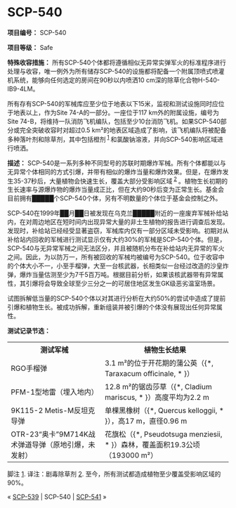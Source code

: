 # SCP-540
                        


**项目编号：** SCP-540

**项目等级：** Safe

**特殊收容措施：** 所有SCP-540个体都将遵循相似无异常实弹军火的标准程序进行处理与收容，唯一例外为所有储存SCP-540的设施都将配备一个附属顶喷式喷灌机系统，能够向任何选定的房间在90秒以内喷洒10 cm深的除草化合物H-540-IB9-4LM。

所有存有SCP-540的军械库应至少位于地表以下15米，监视和测试设施同时应位于地表以上，作为Site 74-A的一部分。一座位于117 km外的附属设施，编号为Site 74-B，将维持一队消防飞机编队，包括至少10台消防飞机。如果SCP-540部分或完全突破收容时对超过0.5 km²的地表区域造成了影响，该飞机编队将被配备多种落叶剂和除草剂，其中包括橙剂<sup class='footnoteref'>
 <a shape='rect' class='footnoteref' id='footnoteref-1' href='javascript:;' onclick='WIKIDOT.page.utils.scrollToReference(&apos;footnote-1&apos;)'>1</a>
</sup>和氯酸钠溶液，并向SCP-540影响区域进行喷洒。

**描述：** SCP-540是一系列多种不同型号的苏联时期爆炸军械。所有个体都能以与无异常个体相同的方式引爆，并带有相似的爆炸当量和爆炸效果。但是，在爆炸发生35-37秒后，大量植物会快速生长，覆盖大部分受影响区域<sup class='footnoteref'>
 <a shape='rect' class='footnoteref' id='footnoteref-2' href='javascript:;' onclick='WIKIDOT.page.utils.scrollToReference(&apos;footnote-2&apos;)'>2</a>
</sup>。植物生长初期的生长速率与源爆炸物的爆炸当量成正比，但在大约90秒后变为正常生长。基金会目前拥有█████个SCP-540个体，另有不明数量的个体位于基金会控制之外。

SCP-540在1999年██月██日被发现在乌克兰█████附近的一座废弃军械补给站内，在对周边地区在短时间内出现异常大量的非土生植物的报告进行调查后发现。发现时，补给站已经经受显著盗窃，军械库内仅有一部分区域未受影响。初期对从补给站内回收的军械进行测试显示仅有大约30%的军械是SCP-540个体。但是，SCP-540与无异常军械之间无法区分，并且被随机分布在补给站内无异常的军火之间。因此，为以防万一，所有被回收的军械均被编号为SCP-540。位于收容中的个体大小不一，小至手榴弹，大至一台核武器，长相类似一台经过改造的沙皇炸弹，爆炸当量估测至少为7千5百万吨。根据目前分析，如果该核武器带有异常属性，其引爆将会导致全球至少三分之一的可居住地区发生GK级恶劣温室场景。

试图拆解低当量的SCP-540个体以对其进行分析在大约50%的尝试中造成了提前引爆和植物生长。被成功拆解，重新组装并被引爆的个体没有展现出任何异常属性。

**测试记录节选：** 
<table class='wiki-content-table'>
 <tr>
  <th colspan='1' rowspan='1'>&#27979;&#35797;&#20891;&#26800;</th>
  <th colspan='1' rowspan='1'>&#26893;&#29289;&#29983;&#38271;&#32467;&#26524;</th>
 </tr>
 <tr>
  <td colspan='1' rowspan='1'>RGO&#25163;&#27060;&#24377;</td>
  <td colspan='1' rowspan='1'>3.1&#160;m&#178;&#30340;&#20301;&#20110;&#24320;&#33457;&#26399;&#30340;&#33970;&#20844;&#33521;&#65288;{*, Taraxacum officinale, * }&#65289;</td>
 </tr>
 <tr>
  <td colspan='1' rowspan='1'>PFM-1&#22411;&#22320;&#38647;&#65288;&#22475;&#20837;&#22320;&#20869;&#65289;</td>
  <td colspan='1' rowspan='1'>12.8&#160;m&#178;&#30340;&#38191;&#40831;&#33678;&#33609;&#65288;{*, Cladium mariscus, * }&#65289;&#39640;&#24230;&#24179;&#22343;&#20026;2.2&#160;m</td>
 </tr>
 <tr>
  <td colspan='1' rowspan='1'>9K115-2 Metis-M&#21453;&#22374;&#20811;&#23548;&#24377;</td>
  <td colspan='1' rowspan='1'>&#21333;&#26869;&#40657;&#27233;&#26641;&#65288;{*, Quercus kelloggii, * }&#65289;&#65292;&#39640;17&#160;m&#65292;&#30452;&#24452;0.96&#160;m</td>
 </tr>
 <tr>
  <td colspan='1' rowspan='1'>OTR-23&#8220;&#22885;&#21345;&#8221;9M714K&#25112;&#26415;&#24377;&#36947;&#23548;&#24377;&#65288;&#21407;&#22320;&#24341;&#29190;&#65292;&#26410;&#21457;&#23556;&#65289;</td>
  <td colspan='1' rowspan='1'>&#33457;&#26071;&#26494;&#65288;{*, Pseudotsuga menziesii, * }&#65289;&#26862;&#26519;&#65292;&#35206;&#30422;&#38754;&#31215;19.3&#20844;&#39031;&#65288;193000&#160;m&#178;&#65289;</td>
 </tr>
</table>

脚注
<a shape='rect' href='javascript:;' onclick='WIKIDOT.page.utils.scrollToReference(&apos;footnoteref-1&apos;)'>1</a>. 译注：剧毒除草剂
<a shape='rect' href='javascript:;' onclick='WIKIDOT.page.utils.scrollToReference(&apos;footnoteref-2&apos;)'>2</a>. 至今，所有测试都造成植物至少覆盖受影响区域的90%。



« [SCP-539](/scp-539) | SCP-540 | [SCP-541](/scp-541) »





                    